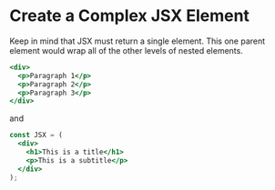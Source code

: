 # Create a Complex JSX Element

Keep in mind that JSX must return a single element.
This one parent element would wrap all of the other levels of nested elements.

```jsx
<div>
  <p>Paragraph 1</p>
  <p>Paragraph 2</p>
  <p>Paragraph 3</p>
</div>
```

and 

```jsx
const JSX = (
  <div>
    <h1>This is a title</h1>
    <p>This is a subtitle</p>
  </div>
);
```